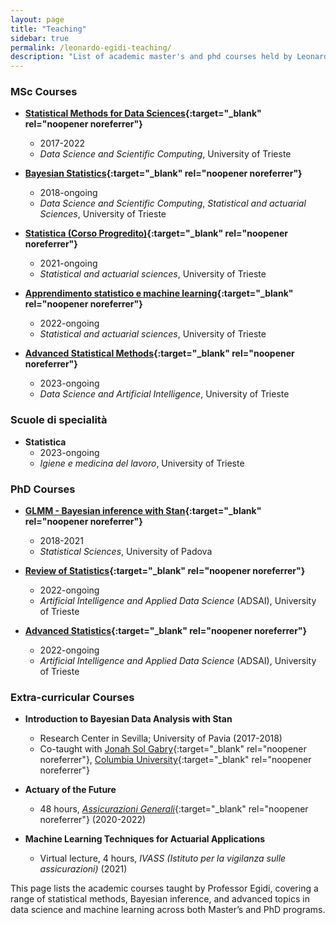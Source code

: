 ```yaml
---
layout: page
title: "Teaching"
sidebar: true
permalink: /leonardo-egidi-teaching/
description: "List of academic master's and phd courses held by Leonardo Egidi"
---
```


### MSc  Courses

- **[Statistical Methods for Data Sciences](https://units.coursecatalogue.cineca.it/insegnamenti/2024/119811/2023/4/10681?coorte=2024&schemaid=12608){:target="_blank" rel="noopener noreferrer"}**
  - 2017-2022
  - *Data Science and Scientific Computing*, University of Trieste

- **[Bayesian Statistics](https://units.coursecatalogue.cineca.it/insegnamenti/2024/117941/2023/1/10681?coorte=2023&schemaid=12581){:target="_blank" rel="noopener noreferrer"}**
  -  2018-ongoing
  - *Data Science and Scientific Computing*,  *Statistical and actuarial Sciences*, University of Trieste

- **[Statistica (Corso Progredito)](https://units.coursecatalogue.cineca.it/insegnamenti/2024/113341/2018/1/10256?coorte=2023&schemaid=12615){:target="_blank" rel="noopener noreferrer"}**
  -  2021-ongoing
  - *Statistical and actuarial sciences*, University of Trieste

- **[Apprendimento statistico e machine learning](https://units.coursecatalogue.cineca.it/insegnamenti/2024/119313/2017/2/10232?coorte=2024&schemaid=12793){:target="_blank" rel="noopener noreferrer"}**
  -  2022-ongoing
  - *Statistical and actuarial sciences*, University of Trieste

- **[Advanced Statistical Methods](https://units.coursecatalogue.cineca.it/insegnamenti/2024/119901/2023/2/10681?coorte=2023&schemaid=12582){:target="_blank" rel="noopener noreferrer"}**
  -  2023-ongoing
  - *Data Science and Artificial Intelligence*, University of Trieste

### Scuole di specialità

- **Statistica**
  -  2023-ongoing
  - *Igiene e medicina del lavoro*, University of Trieste


### PhD Courses

- **[GLMM - Bayesian inference with Stan](https://www.stat.unipd.it/sites/stat.unipd.it/files/glmm_syllabus.pdf){:target="_blank" rel="noopener noreferrer"}**
  - 2018-2021
  - *Statistical Sciences*, University of Padova

- **[Review of Statistics](https://adsai.units.it/courses/){:target="_blank" rel="noopener noreferrer"}**
  -  2022-ongoing
  - *Artificial Intelligence and Applied Data Science* (ADSAI), University of Trieste

- **[Advanced Statistics](https://adsai.units.it/courses/){:target="_blank" rel="noopener noreferrer"}**
  -  2022-ongoing
  - *Artificial Intelligence and Applied Data Science* (ADSAI), University of Trieste

### Extra-curricular Courses

- **Introduction to Bayesian Data Analysis with Stan**
  - Research Center in Sevilla; University of Pavia (2017-2018)
  - Co-taught with [Jonah Sol Gabry](https://jgabry.github.io/){:target="_blank" rel="noopener noreferrer"}, [Columbia University](https://www.columbia.edu/){:target="_blank" rel="noopener noreferrer"}

- **Actuary of the Future**
  -  48 hours, [*Assicurazioni Generali*](https://www.generali.it/?prv=search&gad_source=1&gclid=CjwKCAjw9p24BhB_EiwA8ID5Bqv2ILbSyy6IDkrNDZ0vIyt8eJVjSGLKUkaz_6Tn2M8gJD46y9UauxoCfLgQAvD_BwE&gclsrc=aw.ds){:target="_blank" rel="noopener noreferrer"} (2020-2022)

- **Machine Learning Techniques for Actuarial Applications**
  - Virtual lecture, 4 hours, *IVASS (Istituto per la vigilanza sulle assicurazioni)* (2021)

This page lists the academic courses taught by Professor Egidi, covering a range of statistical methods, Bayesian inference, and advanced topics in data science and machine learning across both Master’s and PhD programs.
